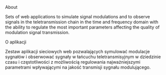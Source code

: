 About

Sets of web applications to simulate signal modulations and to observe signals in the teletransmission chain in the time and frequency domain with the ability to regulate the most important parameters affecting the quality of modulation signal transmission.

O aplikacji

Zestaw aplikacji sieciowych web pozwalających symulować modulacje sygnałów i obserwować sygnały w łańcuchu teletransmisyjnym w dziedzinie czasu i częstotliwości z możliwością regulowania najważniejszymi parametrami wpływającymi na jakość transmisji sygnału modulującego.
